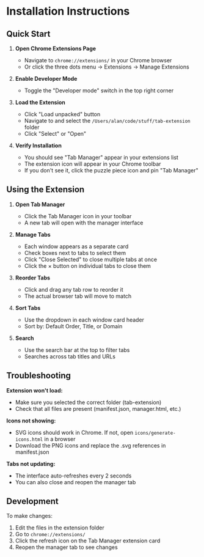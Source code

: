 # Installation Instructions

## Quick Start

1. **Open Chrome Extensions Page**
   - Navigate to `chrome://extensions/` in your Chrome browser
   - Or click the three dots menu → Extensions → Manage Extensions

2. **Enable Developer Mode**
   - Toggle the "Developer mode" switch in the top right corner

3. **Load the Extension**
   - Click "Load unpacked" button
   - Navigate to and select the `/Users/alan/code/stuff/tab-extension` folder
   - Click "Select" or "Open"

4. **Verify Installation**
   - You should see "Tab Manager" appear in your extensions list
   - The extension icon will appear in your Chrome toolbar
   - If you don't see it, click the puzzle piece icon and pin "Tab Manager"

## Using the Extension

1. **Open Tab Manager**
   - Click the Tab Manager icon in your toolbar
   - A new tab will open with the manager interface

2. **Manage Tabs**
   - Each window appears as a separate card
   - Check boxes next to tabs to select them
   - Click "Close Selected" to close multiple tabs at once
   - Click the × button on individual tabs to close them

3. **Reorder Tabs**
   - Click and drag any tab row to reorder it
   - The actual browser tab will move to match

4. **Sort Tabs**
   - Use the dropdown in each window card header
   - Sort by: Default Order, Title, or Domain

5. **Search**
   - Use the search bar at the top to filter tabs
   - Searches across tab titles and URLs

## Troubleshooting

**Extension won't load:**
- Make sure you selected the correct folder (tab-extension)
- Check that all files are present (manifest.json, manager.html, etc.)

**Icons not showing:**
- SVG icons should work in Chrome. If not, open `icons/generate-icons.html` in a browser
- Download the PNG icons and replace the .svg references in manifest.json

**Tabs not updating:**
- The interface auto-refreshes every 2 seconds
- You can also close and reopen the manager tab

## Development

To make changes:
1. Edit the files in the extension folder
2. Go to `chrome://extensions/`
3. Click the refresh icon on the Tab Manager extension card
4. Reopen the manager tab to see changes
